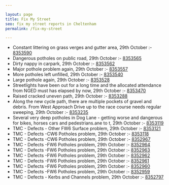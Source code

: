 ```yaml
---

layout: page
title: Fix My Street
seo: fix my street reports in Cheltenham
permalink: /fix-my-street

---
```


<!-- fix_marker starts -->

- Constant littering on grass verges and gutter area, 29th October :- [8353590](https://www.fixmystreet.com/report/8353590)
- Dangerous potholes on public road, 29th October :- [8353565](https://www.fixmystreet.com/report/8353565)
- Dirty nappy in carpark, 29th October :- [8353562](https://www.fixmystreet.com/report/8353562)
- Major pothole problem again, 29th October :- [8353557](https://www.fixmystreet.com/report/8353557)
- More potholes left unfilled, 29th October :- [8353540](https://www.fixmystreet.com/report/8353540)
- Large pothole again, 29th October :- [8353528](https://www.fixmystreet.com/report/8353528)
- Streetlights have been out for a long time and the allocated attendance from NGED must has elapsed by now, 29th October :- [8353470](https://www.fixmystreet.com/report/8353470)
- Raised cracked uneven path, 29th October :- [8353288](https://www.fixmystreet.com/report/8353288)
- Along the new cycle path, there are multiple pockets of gravel and debris. From West Approach Drive up to the race course needs regular sweeping, 29th October :- [8353235](https://www.fixmystreet.com/report/8353235)
- Several very deep potholes in Dog Lane - getting worse and dangerous for bikes, horses cars and pedestrians.ane to t, 29th October :- [8353119](https://www.fixmystreet.com/report/8353119)
- TMC - Defects - Other FW6  Surface problem, 29th October :- [8353121](https://www.fixmystreet.com/report/8353121)
- TMC - Defects -CW6 Potholes  problem, 29th October :- [8353118](https://www.fixmystreet.com/report/8353118)
- TMC - Defects -CW6 Potholes  problem, 29th October :- [8352967](https://www.fixmystreet.com/report/8352967)
- TMC - Defects -FW6 Potholes problem, 29th October :- [8352964](https://www.fixmystreet.com/report/8352964)
- TMC - Defects -FW6 Potholes problem, 29th October :- [8352963](https://www.fixmystreet.com/report/8352963)
- TMC - Defects -FW6 Potholes problem, 29th October :- [8352962](https://www.fixmystreet.com/report/8352962)
- TMC - Defects -FW6 Potholes problem, 29th October :- [8352961](https://www.fixmystreet.com/report/8352961)
- TMC - Defects -FW6 Potholes problem, 29th October :- [8352960](https://www.fixmystreet.com/report/8352960)
- TMC - Defects -FW6 Potholes problem, 29th October :- [8352959](https://www.fixmystreet.com/report/8352959)
- TMC - Defects - Kerbs and Channels problem, 29th October :- [8352797](https://www.fixmystreet.com/report/8352797)

<!-- fix_marker ends -->
